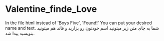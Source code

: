 # Valentine_finde_Love

In the file html instead of 'Boys Five', 'Found!' You can put your desired name and text.
شما به جای متن زیر میتونید اسم خودتون رو بزارید و فاند هم میتونید بنویسید پیدا شد.
